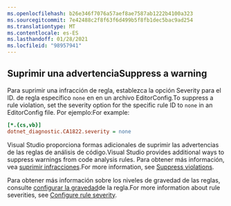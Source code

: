```yaml
---
ms.openlocfilehash: b26e346f7076a57aef8ae7587ab1222b4100a323
ms.sourcegitcommit: 7e42488c2f8f63f6d499b5f8fb1dec5bac9ad254
ms.translationtype: MT
ms.contentlocale: es-ES
ms.lasthandoff: 01/28/2021
ms.locfileid: "98957941"
---
```

## <a name="suppress-a-warning"></a><span data-ttu-id="323b3-101">Suprimir una advertencia</span><span class="sxs-lookup"><span data-stu-id="323b3-101">Suppress a warning</span></span>

<span data-ttu-id="323b3-102">Para suprimir una infracción de regla, establezca la opción Severity para el ID. de regla específico `none` en en un archivo EditorConfig.</span><span class="sxs-lookup"><span data-stu-id="323b3-102">To suppress a rule violation, set the severity option for the specific rule ID to `none` in an EditorConfig file.</span></span> <span data-ttu-id="323b3-103">Por ejemplo:</span><span class="sxs-lookup"><span data-stu-id="323b3-103">For example:</span></span>

```ini
[*.{cs,vb}]
dotnet_diagnostic.CA1822.severity = none
```

<span data-ttu-id="323b3-104">Visual Studio proporciona formas adicionales de suprimir las advertencias de las reglas de análisis de código.</span><span class="sxs-lookup"><span data-stu-id="323b3-104">Visual Studio provides additional ways to suppress warnings from code analysis rules.</span></span> <span data-ttu-id="323b3-105">Para obtener más información, vea [suprimir infracciones](/visualstudio/code-quality/use-roslyn-analyzers#suppress-violations).</span><span class="sxs-lookup"><span data-stu-id="323b3-105">For more information, see [Suppress violations](/visualstudio/code-quality/use-roslyn-analyzers#suppress-violations).</span></span>

<span data-ttu-id="323b3-106">Para obtener más información sobre los niveles de gravedad de las reglas, consulte [configurar la gravedad](~/docs/fundamentals/code-analysis/configuration-options.md#severity-level)de la regla.</span><span class="sxs-lookup"><span data-stu-id="323b3-106">For more information about rule severities, see [Configure rule severity](~/docs/fundamentals/code-analysis/configuration-options.md#severity-level).</span></span>
